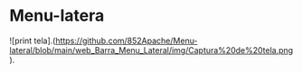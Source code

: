 # Menu-latera

![print tela].(https://github.com/852Apache/Menu-lateral/blob/main/web_Barra_Menu_Lateral/img/Captura%20de%20tela.png).
